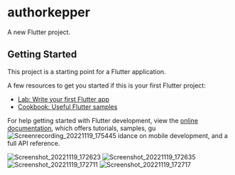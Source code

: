 # authorkepper

A new Flutter project.

## Getting Started

This project is a starting point for a Flutter application.

A few resources to get you started if this is your first Flutter project:

- [Lab: Write your first Flutter app](https://docs.flutter.dev/get-started/codelab)
- [Cookbook: Useful Flutter samples](https://docs.flutter.dev/cookbook)

For help getting started with Flutter development, view the
[online documentation](https://docs.flutter.dev/), which offers tutorials,
samples, gu![Screenrecording_20221119_175445](https://user-images.githubusercontent.com/111499904/202851125-a42fc805-6cdf-4256-8bb7-c5d19f45be65.gif)
idance on mobile development, and a full API reference.

![Screenshot_20221119_172623](https://user-images.githubusercontent.com/111499904/202850391-189e1171-ba15-4faf-8af0-acbdd19b876a.jpg)
![Screenshot_20221119_172635](https://user-images.githubusercontent.com/111499904/202850393-70e9f1ec-4e12-4d13-a928-a58332b4795d.jpg)
![Screenshot_20221119_172711](https://user-images.githubusercontent.com/111499904/202850394-e1014787-c161-4581-b7bf-29993752d847.jpg)
![Screenshot_20221119_172717](https://user-images.githubusercontent.com/111499904/202850395-8b080f2c-dce4-4360-83dd-7238c40c833f.jpg)
